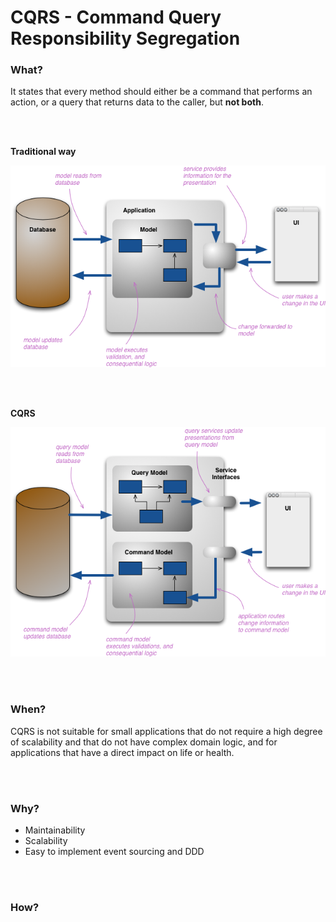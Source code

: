 # CQRS - Command Query Responsibility Segregation

### What? 
It states that every method should either be a command that performs an action, or a query that returns data to the caller, but **not both**.

<br>
<br>

**Traditional way**

![](../images/66254935-eb4a3680-e79a-11e9-8496-821f9ca5c78a.png)

<br>
<br>

**CQRS**

![](../images/66254944-05841480-e79b-11e9-9569-50f2fa8ff86b.png)

<br>
<br>

### When?
CQRS is not suitable for small applications that do not require a high degree of scalability and that do not have complex domain logic, and for applications that have a direct impact on life or health.

<br>
<br>

### Why?
  * Maintainability
  * Scalability
  * Easy to implement event sourcing and DDD

<br>
<br>

### How?